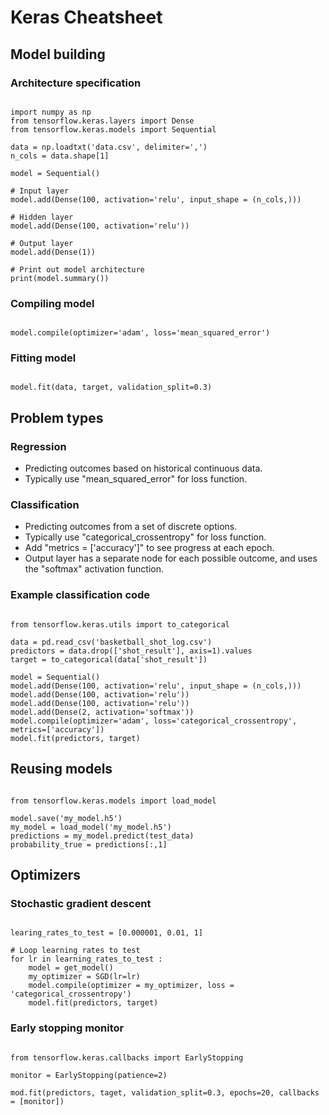 
# Keras Cheatsheet

## Model building

### Architecture specification

~~~

import numpy as np
from tensorflow.keras.layers import Dense
from tensorflow.keras.models import Sequential

data = np.loadtxt('data.csv', delimiter=',')
n_cols = data.shape[1]

model = Sequential()

# Input layer
model.add(Dense(100, activation='relu', input_shape = (n_cols,)))

# Hidden layer
model.add(Dense(100, activation='relu'))

# Output layer
model.add(Dense(1))

# Print out model architecture
print(model.summary())

~~~

### Compiling model

~~~

model.compile(optimizer='adam', loss='mean_squared_error')

~~~

### Fitting model

~~~

model.fit(data, target, validation_split=0.3)

~~~

## Problem types

### Regression

- Predicting outcomes based on historical continuous data.
- Typically use "mean_squared_error" for loss function.

### Classification

- Predicting outcomes from a set of discrete options.
- Typically use "categorical_crossentropy" for loss function.
- Add "metrics = ['accuracy']" to see progress at each epoch.
- Output layer has a separate node for each possible outcome, and uses the "softmax" activation function.

### Example classification code

~~~

from tensorflow.keras.utils import to_categorical

data = pd.read_csv('basketball_shot_log.csv')
predictors = data.drop(['shot_result'], axis=1).values
target = to_categorical(data['shot_result'])

model = Sequential()
model.add(Dense(100, activation='relu', input_shape = (n_cols,)))
model.add(Dense(100, activation='relu'))
model.add(Dense(100, activation='relu'))
model.add(Dense(2, activation='softmax'))
model.compile(optimizer='adam', loss='categorical_crossentropy', metrics=['accuracy'])
model.fit(predictors, target)

~~~

## Reusing models

~~~

from tensorflow.keras.models import load_model

model.save('my_model.h5')
my_model = load_model('my_model.h5')
predictions = my_model.predict(test_data)
probability_true = predictions[:,1]

~~~

## Optimizers

### Stochastic gradient descent

~~~

learing_rates_to_test = [0.000001, 0.01, 1]

# Loop learning rates to test
for lr in learning_rates_to_test :
    model = get_model()
    my_optimizer = SGD(lr=lr)
    model.compile(optimizer = my_optimizer, loss = 'categorical_crossentropy')
    model.fit(predictors, target)

~~~

### Early stopping monitor

~~~

from tensorflow.keras.callbacks import EarlyStopping

monitor = EarlyStopping(patience=2)

mod.fit(predictors, taget, validation_split=0.3, epochs=20, callbacks = [monitor])

~~~
